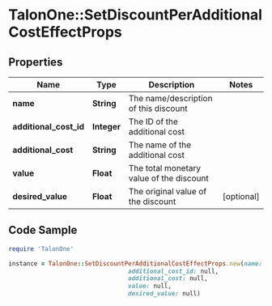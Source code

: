 # TalonOne::SetDiscountPerAdditionalCostEffectProps

## Properties

Name | Type | Description | Notes
------------ | ------------- | ------------- | -------------
**name** | **String** | The name/description of this discount | 
**additional_cost_id** | **Integer** | The ID of the additional cost | 
**additional_cost** | **String** | The name of the additional cost | 
**value** | **Float** | The total monetary value of the discount | 
**desired_value** | **Float** | The original value of the discount | [optional] 

## Code Sample

```ruby
require 'TalonOne'

instance = TalonOne::SetDiscountPerAdditionalCostEffectProps.new(name: null,
                                 additional_cost_id: null,
                                 additional_cost: null,
                                 value: null,
                                 desired_value: null)
```


